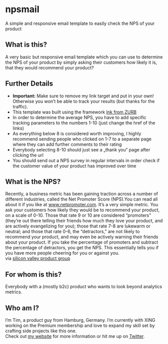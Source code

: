 # npsmail
A simple and responsive email template to easily check the NPS of your product

## What is this?
A very basic but responsive email template which you can use to determine the NPS of your product by simply asking their customers how likely it is, that they would recommend your product?

## Further Details
- **Important:** Make sure to remove my link target and put in your own! Otherwise you won’t be able to track your results (but thanks for the traffic).
- This template was built using the framework [Ink from ZURB](http://zurb.com/ink/)
- In order to determine the average NPS, you have to add specific tracking parameters to the numbers 1-10 (just change the href of the links)
- As everything below 8 is considered worth improving, I highly recommend sending people who clicked on 1-7 to a separate page where they can add further comments to their rating
- Everybody selecting 8-10 should just see a „thank you“ page after clicking the url
- You should send out a NPS survey in regular intervals in order check if the customer value of your product has improved over time

## What is the NPS?
Recently, a business metric has been gaining traction across a number of different industries, called the Net Promoter Score (NPS).You can read all about it if you like at www.netpromoter.com. It’s a very simple metric. You ask your customers how likely they would be to recommend your product, on a scale of 0-10. Those that rate 9 or 10 are considered “promoters” (they’re out there telling their friends how much they love your product, and are actively evangelizing for you); those that rate 7-8 are lukewarm or neutral; and those that rate 0-6, the “detractors,” are not likely to recommend your product, and may even be actively warning their friends about your product. If you take the percentage of promoters and subtract the percentage of detractors, you get the NPS. This essentially tells you if you have more people cheering for you or against you.  
via [silicon valley product group](http://www.svpg.com/measuring-product-managers/)

## For whom is this?
Everybody with a (mostly b2c) product who wants to look beyond analytics metrics.

## Who am I?
I’m Tim, a product guy from Hamburg, Germany. I’m currently with XING working on the Premium membership and love to expand my skill set by crafting side projects like this one.  
Check out [my website](http://herbigt.com/) for more information or hit me up on [Twitter](https://twitter.com/herbigt).
